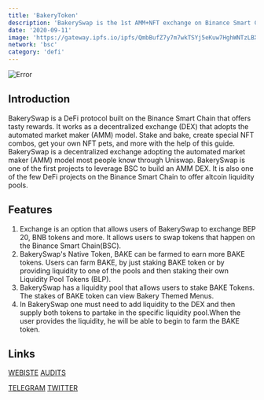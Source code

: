 ```yaml
---
title: 'BakeryToken'
description: 'BakerySwap is the 1st AMM+NFT exchange on Binance Smart Chain'
date: '2020-09-11'
image: 'https://gateway.ipfs.io/ipfs/QmbBufZ7y7m7wkTSYj5eKuw7HghWNTzLBXaZY2NTt5e9oJ'
network: 'bsc'
category: 'defi'
---
```


![Error](https://gateway.ipfs.io/ipfs/QmRePLzujZHefoREB3ZFMTFN6QJaPHjQJdEqMejbYCKQYb)

## Introduction
BakerySwap is a DeFi protocol built on the Binance Smart Chain that offers tasty rewards. It works as a decentralized exchange (DEX) that adopts the automated market maker (AMM) model. Stake and bake, create special NFT combos, get your own NFT pets, and more with the help of this guide. BakerySwap is a decentralized exchange adopting the automated market maker (AMM) model most people know through Uniswap. BakerySwap is one of the first projects to leverage BSC to build an AMM DEX. It is also one of the few DeFi projects on the Binance Smart Chain to offer altcoin liquidity pools.

## Features
1. Exchange is an option that allows users of BakerySwap to exchange BEP 20, BNB tokens and more. It allows users to swap tokens that happen on the Binance Smart Chain(BSC).
2. BakerySwap's Native Token, BAKE can be farmed to earn more BAKE tokens. Users can farm BAKE, by just staking BAKE token or by providing liquidity to one of the pools and then staking their own Liquidity Pool Tokens (BLP).
3. BakerySwap has a liquidity pool that allows users to stake BAKE Tokens. The stakes of BAKE token can view Bakery Themed Menus.
4. In BakerySwap one must need to add liquidity to the DEX and then supply both tokens to partake in the specific liquidity pool.When the user provides the liquidity, he will be able to begin to farm the BAKE token.

## Links

[WEBISTE](https://www.bakeryswap.org/)
[AUDITS](https://www.certik.com/projects/bakeryswap)

[TELEGRAM](https://t.me/bakeryswap)
[TWITTER](https://twitter.com/bakery_swap)
